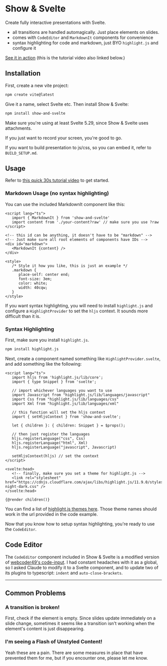 # Show & Svelte

Create fully interactive presentations with Svelte.

- all transitions are handled automagically. Just place elements on slides.
- comes with `CodeEditor` and `MarkdownIt` components for convenience
- syntax highlighting for code and markdown, just BYO `highlight.js` and configure it

[See it in action](https://www.youtube.com/watch?v=Qgq7tLiWoco) (this is the tutorial video also linked below.)

## Installation

First, create a new vite project:

```sh
npm create vite@latest
```

Give it a name, select Svelte etc. Then install Show & Svelte:

```sh
npm install show-and-svelte
```

Make sure you're using at least Svelte 5.29, since Show & Svelte uses attachments.

If you just want to record your screen, you're good to go.

If you want to build presentation to js/css, so you can embed it, refer to `BUILD_SETUP.md`.

## Usage

Refer to [this quick 30s tutorial video](https://www.youtube.com/watch?v=Qgq7tLiWoco) to get started.

### Markdown Usage (no syntax highlighting)

You can use the included MarkdownIt component like this:

```svelte
<script lang="ts">
   import { MarkdownIt } from 'show-and-svelte'
   import content from './your-content?raw' // make sure you use ?raw
</script>

<!-- this id can be anything, it doesn't have to be "markdown" -->
<!-- Just make sure all root elements of components have IDs -->
<div id="markdown">
   <MarkdownIt {content} />
</div>

<style>
   /* Style it how you like, this is just an example */
   .markdown {
      place-self: center end;
      font-size: 3em;
      color: white;
      width: 40cqw;
   }
</style>
```

If you want syntax highlighting, you will need to install `highlight.js` and configure a `HighlightProvider` to set the `hljs` context. It sounds more difficult than it is.

### Syntax Highlighting

First, make sure you install `highlight.js`.

```sh
npm install highlight.js
```

Next, create a component named something like `HighlightProvider.svelte`, and add something like the following:

```svelte
<script lang="ts">
   import hljs from 'highlight.js/lib/core';
   import { type Snippet } from 'svelte';

   // import whichever languages you want to use
   import Javascript from "highlight.js/lib/languages/javascript"
   import Css from "highlight.js/lib/languages/css"
   import Xml from "highlight.js/lib/languages/xml"

   // this function will set the hljs context
   import { setHljsContext } from 'show-and-svelte';

   let { children }: { children: Snippet } = $props();

   // then just register the languages
   hljs.registerLanguage("css", Css)
   hljs.registerLanguage("html", Xml)
   hljs.registerLanguage("javascript", Javascript)

   setHljsContext(hljs) // set the context
</script>

<svelte:head>
   <!-- finally, make sure you set a theme for highlight.js -->
   <link rel="stylesheet" href="https://cdnjs.cloudflare.com/ajax/libs/highlight.js/11.9.0/styles/tokyo-night-dark.css" />
</svelte:head>

{@render children()}
```

You can find a list of [highlight.js themes here](https://highlightjs.org/examples). Those theme names should work in the url provided in the code example.

Now that you know how to setup syntax highlighting, you're ready to use the `CodeEditor`.

## Code Editor

The `CodeEditor` component included in Show & Svelte is a modified version of [webcoder49's code-input](https://github.com/WebCoder49/code-input). I had constant headaches with it as a global, so I asked Claude to modify it to a Svelte component, and to update two of its plugins to typescript: `indent` and `auto-close-brackets`.

---

## Common Problems

### A transition is broken!

First, check if the element is empty. Since slides update immediately on a slide change, sometimes it seems like a transition isn't working when the element's content is just disappearing.

### I'm seeing a Flash of Unstyled Content!

Yeah these are a pain. There are some measures in place that have prevented them for me, but if you encounter one, please let me know.
